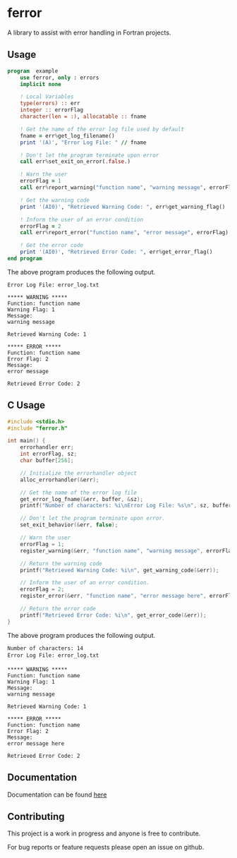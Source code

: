 # ferror
A library to assist with error handling in Fortran projects.

## Usage

```fortran
program  example
    use ferror, only : errors
    implicit none

    ! Local Variables
    type(errors) :: err
    integer :: errorFlag
    character(len = :), allocatable :: fname

    ! Get the name of the error log file used by default
    fname = err%get_log_filename()
    print '(A)', "Error Log File: " // fname

    ! Don't let the program terminate upon error
    call err%set_exit_on_error(.false.)

    ! Warn the user
    errorFlag = 1
    call err%report_warning("function name", "warning message", errorFlag)

    ! Get the warning code
    print '(AI0)', "Retrieved Warning Code: ", err%get_warning_flag()

    ! Inform the user of an error condition
    errorFlag = 2
    call err%report_error("function name", "error message", errorFlag)

    ! Get the error code
    print '(AI0)', "Retrieved Error Code: ", err%get_error_flag()
end program 
```
The above program produces the following output.
```text
Error Log File: error_log.txt
 
***** WARNING *****
Function: function name
Warning Flag: 1
Message:
warning message
 
Retrieved Warning Code: 1
 
***** ERROR *****
Function: function name
Error Flag: 2
Message:
error message
 
Retrieved Error Code: 2
```

## C Usage
```c
#include <stdio.h>
#include "ferror.h"

int main() {
    errorhandler err;
    int errorFlag, sz;
    char buffer[256];

    // Initialize the errorhandler object
    alloc_errorhandler(&err);

    // Get the name of the error log file
    get_error_log_fname(&err, buffer, &sz);
    printf("Number of characters: %i\nError Log File: %s\n", sz, buffer);

    // Don't let the program terminate upon error.
    set_exit_behavior(&err, false);

    // Warn the user
    errorFlag = 1;
    register_warning(&err, "function name", "warning message", errorFlag);

    // Return the warning code
    printf("Retrieved Warning Code: %i\n", get_warning_code(&err));

    // Inform the user of an error condition.
    errorFlag = 2;
    register_error(&err, "function name", "error message here", errorFlag);

    // Return the error code
    printf("Retrieved Error Code: %i\n", get_error_code(&err));
}
```
The above program produces the following output.
```text
Number of characters: 14
Error Log File: error_log.txt
 
***** WARNING *****
Function: function name
Warning Flag: 1
Message:
warning message
 
Retrieved Warning Code: 1
 
***** ERROR *****
Function: function name
Error Flag: 2
Message:
error message here
 
Retrieved Error Code: 2
```

## Documentation
Documentation can be found [here](doc/refman.pdf)

## Contributing
This project is a work in progress and anyone is free to contribute.

For bug reports or feature requests please open an issue on github.